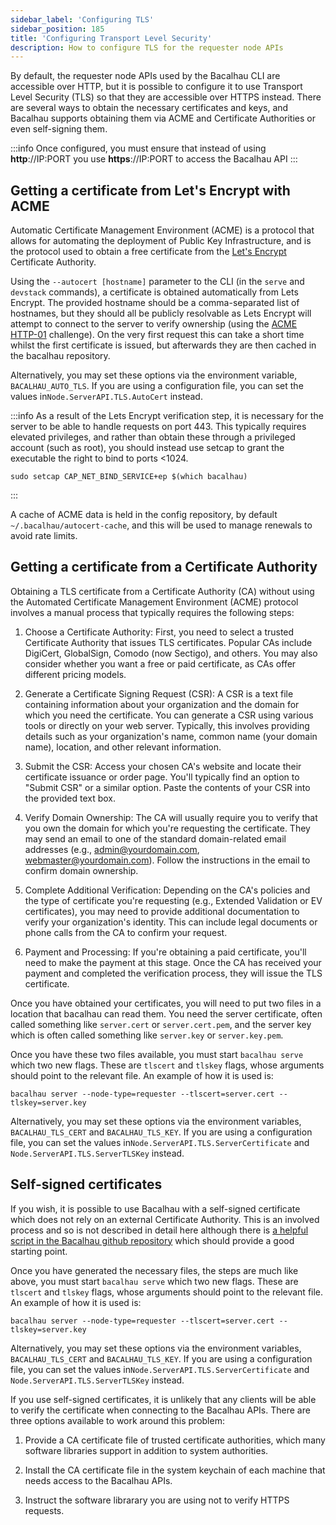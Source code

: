 ```yaml
---
sidebar_label: 'Configuring TLS'
sidebar_position: 185
title: 'Configuring Transport Level Security'
description: How to configure TLS for the requester node APIs
---
```


By default, the requester node APIs used by the Bacalhau CLI are accessible over HTTP, but it is possible to configure it to use Transport Level Security (TLS) so that they are accessible over HTTPS instead. There are several ways to obtain the necessary certificates and keys, and Bacalhau supports obtaining them via ACME and Certificate Authorities or even self-signing them.

:::info
Once configured, you must ensure that instead of using __http__://IP:PORT you use __https__://IP:PORT
to access the Bacalhau API
:::

## Getting a certificate from Let's Encrypt with ACME

Automatic Certificate Management Environment (ACME) is a protocol that allows for automating the deployment of Public Key Infrastructure, and is the protocol used to obtain a free certificate from the [Let's Encrypt](https://letsencrypt.org/) Certificate Authority.

Using the `--autocert [hostname]` parameter to the CLI (in the `serve` and `devstack` commands), a certificate is obtained automatically from Lets Encrypt. The provided hostname should be a comma-separated list of hostnames, but they should all be publicly resolvable as Lets Encrypt will attempt to connect to the server to verify ownership (using the [ACME HTTP-01](https://letsencrypt.org/docs/challenge-types/#http-01-challenge) challenge). On the very first request this can take a short time whilst the first certificate is issued, but afterwards they are then cached in the bacalhau repository.

Alternatively, you may set these options via the environment variable, `BACALHAU_AUTO_TLS`. If you are using a configuration file, you can set the values in`Node.ServerAPI.TLS.AutoCert` instead.

:::info
As a result of the Lets Encrypt verification step, it is necessary for the server to be able to handle requests on port 443. This typically requires elevated privileges, and rather than obtain these through a privileged account (such as root), you should instead use setcap to grant the executable the right to bind to ports \<1024.

```
sudo setcap CAP_NET_BIND_SERVICE+ep $(which bacalhau)
```
:::

A cache of ACME data is held in the config repository, by default `~/.bacalhau/autocert-cache`, and this will be used to manage renewals to avoid rate limits.


## Getting a certificate from a Certificate Authority

Obtaining a TLS certificate from a Certificate Authority (CA) without using the Automated Certificate Management Environment (ACME) protocol involves a manual process that typically requires the following steps:

1. Choose a Certificate Authority: First, you need to select a trusted Certificate Authority that issues TLS certificates. Popular CAs include DigiCert, GlobalSign, Comodo (now Sectigo), and others. You may also consider whether you want a free or paid certificate, as CAs offer different pricing models.

2. Generate a Certificate Signing Request (CSR): A CSR is a text file containing information about your organization and the domain for which you need the certificate. You can generate a CSR using various tools or directly on your web server. Typically, this involves providing details such as your organization's name, common name (your domain name), location, and other relevant information.

3. Submit the CSR: Access your chosen CA's website and locate their certificate issuance or order page. You'll typically find an option to "Submit CSR" or a similar option. Paste the contents of your CSR into the provided text box.

4. Verify Domain Ownership: The CA will usually require you to verify that you own the domain for which you're requesting the certificate. They may send an email to one of the standard domain-related email addresses (e.g., admin@yourdomain.com, webmaster@yourdomain.com). Follow the instructions in the email to confirm domain ownership.

5. Complete Additional Verification: Depending on the CA's policies and the type of certificate you're requesting (e.g., Extended Validation or EV certificates), you may need to provide additional documentation to verify your organization's identity. This can include legal documents or phone calls from the CA to confirm your request.

6. Payment and Processing: If you're obtaining a paid certificate, you'll need to make the payment at this stage. Once the CA has received your payment and completed the verification process, they will issue the TLS certificate.

Once you have obtained your certificates, you will need to put two files in a location that bacalhau can read them.  You need the server certificate, often called something like `server.cert` or `server.cert.pem`, and the server key which is often called something like `server.key` or `server.key.pem`.

Once you have these two files available, you must start `bacalhau serve` which two new flags.  These are `tlscert` and `tlskey` flags, whose arguments should point to the relevant file.  An example of how it is used is:

```
bacalhau server --node-type=requester --tlscert=server.cert --tlskey=server.key
```

Alternatively, you may set these options via the environment variables, `BACALHAU_TLS_CERT` and `BACALHAU_TLS_KEY`. If you are using a configuration file, you can set the values in`Node.ServerAPI.TLS.ServerCertificate` and `Node.ServerAPI.TLS.ServerTLSKey` instead.


## Self-signed certificates

If you wish, it is possible to use Bacalhau with a self-signed certificate which does not rely on an external Certificate Authority. This is an involved process and so is not described in detail here although there is [a helpful script in the Bacalhau github repository](https://github.com/bacalhau-project/bacalhau/blob/main/scripts/make-certs.sh) which should provide a good starting point.

Once you have generated the necessary files, the steps are much like above, you must start `bacalhau serve` which two new flags.  These are `tlscert` and `tlskey` flags, whose arguments should point to the relevant file.  An example of how it is used is:

```
bacalhau server --node-type=requester --tlscert=server.cert --tlskey=server.key
```

Alternatively, you may set these options via the environment variables, `BACALHAU_TLS_CERT` and `BACALHAU_TLS_KEY`. If you are using a configuration file, you can set the values in`Node.ServerAPI.TLS.ServerCertificate` and `Node.ServerAPI.TLS.ServerTLSKey` instead.

If you use self-signed certificates, it is unlikely that any clients will be able to verify the certificate when connecting to the Bacalhau APIs. There are three options available to work around this problem:

1. Provide a CA certificate file of trusted certificate authorities, which many software libraries support in addition to system authorities.

2. Install the CA certificate file in the system keychain of each machine that needs access to the Bacalhau APIs.

3. Instruct the software librarary you are using not to verify HTTPS requests.

